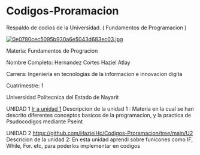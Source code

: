# Codigos-Proramacion
Respaldo de codios de la Universidad. ( Fundamentos de Programacion )

[![0e0780cec5095b930a6e5043d683ec03.jpg](https://i.postimg.cc/cLbhYPVX/0e0780cec5095b930a6e5043d683ec03.jpg)](https://postimg.cc/5X88WK9C)

Materia: Fundamentos de Progracion

Nombre Completo: Hernandez Cortes Haziel Atlay

Carrera: Ingenieria en tecnologias de la informacion e innovacion digita

Cuatrimestre: 1

Universidad Politecnica del Estado de Nayarit

UNIDAD 1
[Ir a unidad 1](https://github.com/HazielHc/Codigos-Proramacion/tree/main/U1)
Descripcion de la unidad 1 : Materia en la cual se han descrito diferentes conceptos basicos de la programacion, y la practica de Psudocodigos mediante Pseint

UNIDAD 2
https://github.com/HazielHc/Codigos-Proramacion/tree/main/U2
Descricion de la unidad 2: En esta unidad aprendi sobre funicones como IF, While, For. etc, para poderlos implementar en codigos



